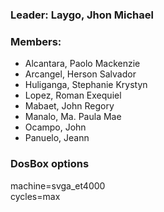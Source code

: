 ### Leader: Laygo, Jhon Michael
### Members:
<ul>
  <li>Alcantara, Paolo Mackenzie</li>
  <li>Arcangel, Herson Salvador</li>
  <li>Huliganga, Stephanie Krystyn</li>
  <li>Lopez, Roman Exequiel</li>
  <li>Mabaet, John Regory</li>
  <li>Manalo, Ma. Paula Mae</li>
  <li>Ocampo, John</li>
  <li>Panuelo, Jeann</li>
</ul>

### DosBox options
machine=svga_et4000 <br>
cycles=max
